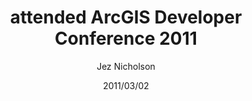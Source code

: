 ---
title: attended ArcGIS Developer Conference 2011
date: 2011/03/02
tags: [events]
author: Jez Nicholson
alias: /
---